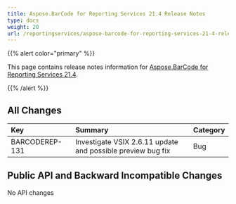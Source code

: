 ```yaml
---
title: Aspose.BarCode for Reporting Services 21.4 Release Notes
type: docs
weight: 20
url: /reportingservices/aspose-barcode-for-reporting-services-21-4-release-notes/
---
```


{{% alert color="primary" %}} 

This page contains release notes information for [Aspose.BarCode for Reporting Services 21.4](https://downloads.aspose.com/barcode/reportingservices/new-releases/aspose.barcode-for-reporting-services-21.4/).

{{% /alert %}} 
## **All Changes**

|**Key**|**Summary**|**Category**|
| :- | :- | :- |
|BARCODEREP-131|Investigate VSIX 2.6.11 update and possible preview bug fix|Bug|

## **Public API and Backward Incompatible Changes**

No API changes
